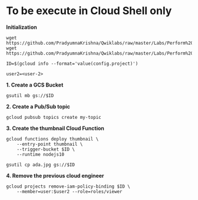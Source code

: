 # **To be execute in Cloud Shell only**

**Initialization**

    wget https://github.com/PradyumnaKrishna/Qwiklabs/raw/master/Labs/Perform%20Foundational%20Infrastructure%20Tasks%20in%20Google%20Cloud%3A%20Challenge%20Lab/index.js
    wget https://github.com/PradyumnaKrishna/Qwiklabs/raw/master/Labs/Perform%20Foundational%20Infrastructure%20Tasks%20in%20Google%20Cloud%3A%20Challenge%20Lab/package.json

    ID=$(gcloud info --format='value(config.project)')

    user2=<user-2>

**1. Create a GCS Bucket**

    gsutil mb gs://$ID

**2. Create a Pub/Sub topic**

    gcloud pubsub topics create my-topic

**3. Create the thumbnail Cloud Function**

    gcloud functions deploy thumbnail \
        --entry-point thumbnail \
        --trigger-bucket $ID \
        --runtime nodejs10

    gsutil cp ada.jpg gs://$ID
    
**4. Remove the previous cloud engineer**

    gcloud projects remove-iam-policy-binding $ID \
        --member=user:$user2 --role=roles/viewer
